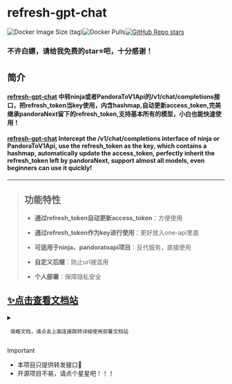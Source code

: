# refresh-gpt-chat

![Docker Image Size (tag)](https://img.shields.io/docker/image-size/yangclivia/refresh-gpt-chat/latest)![Docker Pulls](https://img.shields.io/docker/pulls/yangclivia/refresh-gpt-chat)[![GitHub Repo stars](https://img.shields.io/github/stars/Yanyutin753/refresh-gpt-chat?style=social)](https://github.com/Yanyutin753/refresh-gpt-chat/stargazers)

### 不许白嫖，请给我免费的star⭐吧，十分感谢！

## 简介 
#### [refresh-gpt-chat](https://github.com/Yanyutin753/refresh-gpt-chat) 中转ninja或者PandoraToV1Api的/v1/chat/completions接口，把refresh_token当key使用，内含hashmap,自动更新access_token,完美继承pandoraNext留下的refresh_token,支持基本所有的模型，小白也能快速使用！
#### [refresh-gpt-chat](https://github.com/Yanyutin753/refresh-gpt-chat) Intercept the /v1/chat/completions interface of ninja or PandoraToV1Api, use the refresh_token as the key, which contains a hashmap, automatically update the access_token, perfectly inherit the refresh_token left by pandoraNext, support almost all models, even beginners can use it quickly!

-----

> ## 功能特性
> 
> * **通过refresh_token自动更新access_token**：方便使用
>   
> * **通过refresh_token作为key进行使用**：更好放入one-api里面
>   
> * **可适用于ninja、pandoratoapi项目**：反代服务，直接使用
>   
> * **自定义后缀**：防止url被滥用
>   
> * **个人部署**：保障隐私安全
> 

## [✨点击查看文档站](https://apifox.com/apidoc/shared-4b9a7517-3f80-47a1-84fc-fcf78827a04a)

<details>
<summary>

     简略文档，请点击上面连接跳转详细使用部署文档站
</summary>

### **环境变量**
- **启动端口号**：server.port=8081
- **URL自定义后缀(选填)**：server.servlet.context-path=/tokensTool
    * 记住前面必须加上/，例如/tokensTool,/tool等
- **refresh_token转access_token的地址**：getAccessTokenUrl=http(s)://ip+port/url/auth/refresh_token
- **反代的v1/chat路径（可以为pandora/ninja/pandoratoapi）**：chatUrl=http(s)://ip+port/url/v1/chat/completions
### **java部署详情**

```
# 先拿到管理员权限
sudo su -
# 提示你输入密码进行确认。输入密码并按照提示完成验证。
```

```
# 安装 OpenJDK 17：
sudo apt install openjdk-17-jdk
# 安装完成后，可以通过运行以下命令来验证 JDK 安装：
java -version
```

```
# 填写下面路径
cd （你的jar包的位置）
```

##### 运行程序
```
# 例如
nohup java -jar refresh-gpt-chat-0.0.1-SNAPSHOT.jar --server.port=8081 --server.servlet.context-path=/ --getAccessTokenUrl=http(s)://ip+port/url/auth/refresh_token --chatUrl=http(s)://ip+port/url/v1/chat/completions > myput.log 2>&1 &

# 等待一会 放行8081端口即可运行（自行调整）
```

### **docker部署详情**
```
# 先拉取镜像
docker pull yangclivia/refresh-gpt-chat:latest
```
#### **1.部署PandoraNext启动命令**
```
docker run -d \
  --restart=always \
  -u root \
  --name refresh-gpt-chat \
  --net=host \
  --pid=host \
  --privileged=true \
  -e JAVA_OPTS="-XX:+UseParallelGC -Xms128m -Xmx128m -XX:MaxMetaspaceSize=128m" \ # 设置JVM参数（可适当调节，用copilot可以适当调大点，具体可问gpt了解）
  yangclivia/refresh-gpt-chat:latest \
  --log=info
  --server.port=8081 \
  --server.servlet.context-path=/ 
  --getAccessTokenUrl=http(s)://ip+port/url/auth/refresh_token
  --chatUrl=http(s)://ip+port/url/v1/chat/completions

```
----------
### **Docker Compose部署详情**
#### **代码模板**
```
version: '3'
services:
  refresh-gpt-chat:
    image: yangclivia/refresh-gpt-chat:latest
    # Java 的环境变量 （可适当调节，用copilot可以适当调大点，具体可问gpt了解）
    environment:  
      - JAVA_OPTS=-XX:+UseParallelGC -Xms128m -Xmx128m -XX:MaxMetaspaceSize=128m  
    container_name: refresh-gpt-chat
    restart: always
    user: root
    network_mode: host
    pid: host
    privileged: true
    command:
      - --log=info
      - --server.port=8081
      - --server.servlet.context-path=/
      - --getAccessTokenUrl=http(s)://ip+port/url/auth/refresh_token
      - --chatUrl=http(s)://ip+port/url/v1/chat/completions
```

##### 启动refresh-gpt-chat
```
cd (你的docker-compose.yml位置)

docker-compose up -d
```

##### 更新refresh-gpt-chat项目代码
```
cd (你的docker-compose.yml位置)

docker-compose pull

docker-compose up -d
```
--------
</details>

> [!important]
>
> * 本项目只提供转发接口🥰
> * 开源项目不易，请点个星星吧！！！
